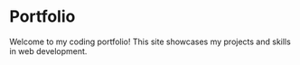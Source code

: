 # Portfolio

Welcome to my coding portfolio! This site showcases my projects and skills in web development.